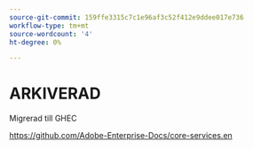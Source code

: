 ```yaml
---
source-git-commit: 159ffe3315c7c1e96af3c52f412e9ddee017e736
workflow-type: tm+mt
source-wordcount: '4'
ht-degree: 0%

---
```

# ARKIVERAD

Migrerad till GHEC

<https://github.com/Adobe-Enterprise-Docs/core-services.en>
